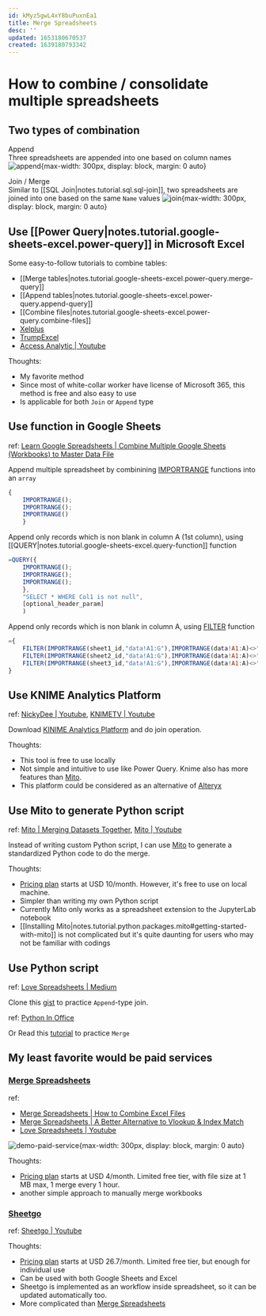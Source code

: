 ```yaml
---
id: kMyz5gwL4xY8buPuxnEa1
title: Merge Spreadsheets
desc: ''
updated: 1653180670537
created: 1639180793342
---
```

# How to combine / consolidate multiple spreadsheets

## Two types of combination

Append  
Three spreadsheets are appended into one based on column names
![append](https://miro.medium.com/max/875/1*Nz9XJR5wXwvqom3magTY3g.png){max-width: 300px, display: block, margin: 0 auto}

Join / Merge  
Similar to [[SQL Join|notes.tutorial.sql.sql-join]], two spreadsheets are joined into one based on the same `Name` values
![join](https://miro.medium.com/max/528/1*_ISxVeW0kMDqfvUpcYGFBg.png){max-width: 300px, display: block, margin: 0 auto}

## Use [[Power Query|notes.tutorial.google-sheets-excel.power-query]] in Microsoft Excel

Some easy-to-follow tutorials to combine tables:
- [[Merge tables|notes.tutorial.google-sheets-excel.power-query.merge-query]]
- [[Append tables|notes.tutorial.google-sheets-excel.power-query.append-query]]
- [[Combine files|notes.tutorial.google-sheets-excel.power-query.combine-files]]
- [Xelplus](https://www.xelplus.com/combine-excel-sheets-power-query/)
- [TrumpExcel](https://trumpexcel.com/merge-tables/)
- [Access Analytic | Youtube](https://www.youtube.com/watch?v=cPN24NK3_68)

Thoughts:
- My favorite method
- Since most of white-collar worker have license of Microsoft 365, this method is free and also easy to use
- Is applicable for both `Join` or `Append` type

## Use function in Google Sheets
ref: [Learn Google Spreadsheets | Combine Multiple Google Sheets (Workbooks) to Master Data File](https://www.youtube.com/watch?v=qsqjUxBcgAs)

Append multiple spreadsheet by combinining [IMPORTRANGE](https://support.google.com/docs/answer/3093340?hl=en) functions into an `array`  
```javascript
{
    IMPORTRANGE();
    IMPORTRANGE();
    IMPORTRANGE()
    }
```

Append only records which is non blank in column A (1st column), using [[QUERY|notes.tutorial.google-sheets-excel.query-function]] function
```javascript
=QUERY({
    IMPORTRANGE();
    IMPORTRANGE();
    IMPORTRANGE();
    },
    "SELECT * WHERE Col1 is not null",
    [optional_header_param]
    )
```

Append only records which is non blank in column A, using [FILTER](https://support.google.com/docs/answer/3093197?hl=en) function  
```javascript
={
    FILTER(IMPORTRANGE(sheet1_id,"data!A1:G"),IMPORTRANGE(data!A1:A)<>"");
    FILTER(IMPORTRANGE(sheet2_id,"data!A1:G"),IMPORTRANGE(data!A1:A)<>"");
    FILTER(IMPORTRANGE(sheet3_id,"data!A1:G"),IMPORTRANGE(data!A1:A)<>"")
}
```

## Use KNIME Analytics Platform
ref: [NickyDee | Youtube](https://www.youtube.com/watch?v=KspVX4DF0-I), [KNIMETV | Youtube](https://www.youtube.com/watch?v=9uV99ByH-TA)

Download [KINIME Analytics Platform](https://www.knime.com/?) and do join operation.

Thoughts: 
- This tool is free to use locally
- Not simple and intuitive to use like Power Query. Knime also has more features than [Mito](https://trymito.io/).
- This platform could be considered as an alternative of [Alteryx](https://www.alteryx.com/)

## Use Mito to generate Python script
ref: [Mito | Merging Datasets Together](https://docs.trymito.io/how-to/merging-datasets-together), [Mito | Youtube](https://www.youtube.com/watch?v=H6VAG-CrHZI)

Instead of writing custom Python script, I can use [Mito](https://trymito.io/) to generate a standardized Python code to do the merge.

Thoughts:
- [Pricing plan](https://trymito.io/plans) starts at USD 10/month. However, it's free to use on local machine.
- Simpler than writing my own Python script
- Currently Mito only works as a spreadsheet extension to the JupyterLab notebook
- [[Installing Mito|notes.tutorial.python.packages.mito#getting-started-with-mito]] is not complicated but it's quite daunting for users who may not be familiar with codings

## Use Python script
ref: [Love Spreadsheets | Medium](https://lovespreadsheets.medium.com/merging-spreadsheets-with-python-append-591d599d49da)

Clone this [gist](https://gist.github.com/asharma327/b76258558f3a8394637ad4949321bf9b#file-append-py) to practice `Append`-type join.

ref: [Python In Office](https://pythoninoffice.com/merge-multiple-excel-files-in-python/)

Or Read this [tutorial](https://pythoninoffice.com/merge-multiple-excel-files-in-python/) to practice `Merge`

## My least favorite would be paid services

### [Merge Spreadsheets](https://www.mergespreadsheets.com/)  
ref: 
- [Merge Spreadsheets | How to Combine Excel Files](https://www.mergespreadsheets.com/guides/combine-excel-files.html)
- [Merge Spreadsheets | A Better Alternative to Vlookup & Index Match](https://www.mergespreadsheets.com/guides/mergespreadsheets-vlookup-indexmatch.html)
- [Love Spreadsheets | Youtube](https://www.youtube.com/watch?v=lEk83SczW7U)

![demo-paid-service](https://project-static-assets.s3.amazonaws.com/MergeSpreadsheets/mergeStep3.png){max-width: 300px, display: block, margin: 0 auto}

Thoughts:
- [Pricing plan](https://www.mergespreadsheets.com/pricing) starts at USD 4/month. Limited free tier, with file size at 1 MB max, 1 merge every 1 hour.
- another simple approach to manually merge workbooks

### [Sheetgo](https://www.sheetgo.com/)
ref: [Sheetgo | Youtube](https://www.youtube.com/watch?v=F8U7Mq5skoE)

Thoughts:
- [Pricing plan](https://www.sheetgo.com/pricing/) starts at USD 26.7/month. Limited free tier, but enough for individual use
- Can be used with both Google Sheets and Excel
- Sheetgo is implemented as an workflow inside spreadsheet, so it can be updated automatically too.
- More complicated than [Merge Spreadsheets](https://www.mergespreadsheets.com/)